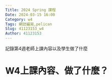 ```yaml
---
Title: 2024 Spring 課程
Date: 2024-03-15 16:00
Category: w4
Tags: 網誌編寫,pelican
Slug: 41123153_w4
Author: 41123153
---
```


記錄第4週老師上課內容以及學生做了什麼

<!-- PELICAN_END_SUMMARY -->

# W4上課內容、做了什麼？